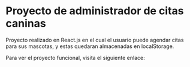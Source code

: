 # Proyecto de administrador de citas caninas
Proyecto realizado en React.js en el cual el usuario puede agendar citas para sus mascotas, y estas quedaran almacenadas en localStorage.

Para ver el proyecto funcional, visita el siguiente enlace:
